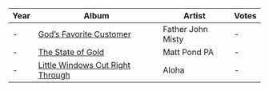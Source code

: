 Year | Album | Artist | Votes
---- | ----- | ------ | -----
- | [God’s Favorite Customer](https://music.apple.com/us/album/gods-favorite-customer/1364116200) | Father John Misty | -
- | [The State of Gold](https://music.apple.com/us/album/the-state-of-gold/1465429281) | Matt Pond PA | -
- | [Little Windows Cut Right Through](https://music.apple.com/us/album/little-windows-cut-right-through/1083762943) | Aloha | -
